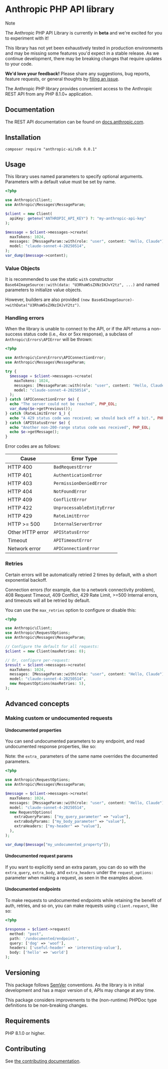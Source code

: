 # Anthropic PHP API library

> [!NOTE]
> The Anthropic PHP API Library is currently in **beta** and we're excited for you to experiment with it!
>
> This library has not yet been exhaustively tested in production environments and may be missing some features you'd expect in a stable release. As we continue development, there may be breaking changes that require updates to your code.
>
> **We'd love your feedback!** Please share any suggestions, bug reports, feature requests, or general thoughts by [filing an issue](https://www.github.com/anthropics/anthropic-sdk-php/issues/new).

The Anthropic PHP library provides convenient access to the Anthropic REST API from any PHP 8.1.0+ application.

## Documentation

The REST API documentation can be found on [docs.anthropic.com](https://docs.anthropic.com/claude/reference/).

## Installation

<!-- x-release-please-start-version -->

```
composer require "anthropic-ai/sdk 0.0.1"
```

<!-- x-release-please-end -->

## Usage

This library uses named parameters to specify optional arguments.
Parameters with a default value must be set by name.

```php
<?php

use Anthropic\Client;
use Anthropic\Messages\MessageParam;

$client = new Client(
  apiKey: getenv("ANTHROPIC_API_KEY") ?: "my-anthropic-api-key"
);

$message = $client->messages->create(
  maxTokens: 1024,
  messages: [MessageParam::with(role: "user", content: "Hello, Claude")],
  model: "claude-sonnet-4-20250514",
);
var_dump($message->content);
```

### Value Objects

It is recommended to use the static `with` constructor `Base64ImageSource::with(data: "U3RhaW5sZXNzIHJvY2tz", ...)`
and named parameters to initialize value objects.

However, builders are also provided `(new Base64ImageSource)->withData("U3RhaW5sZXNzIHJvY2tz")`.

### Handling errors

When the library is unable to connect to the API, or if the API returns a non-success status code (i.e., 4xx or 5xx response), a subclass of `Anthropic\Errors\APIError` will be thrown:

```php
<?php

use Anthropic\Core\Errors\APIConnectionError;
use Anthropic\Messages\MessageParam;

try {
  $message = $client->messages->create(
    maxTokens: 1024,
    messages: [MessageParam::with(role: "user", content: "Hello, Claude")],
    model: "claude-sonnet-4-20250514",
  );
} catch (APIConnectionError $e) {
  echo "The server could not be reached", PHP_EOL;
  var_dump($e->getPrevious());
} catch (RateLimitError $_) {
  echo "A 429 status code was received; we should back off a bit.", PHP_EOL;
} catch (APIStatusError $e) {
  echo "Another non-200-range status code was received", PHP_EOL;
  echo $e->getMessage();
}
```

Error codes are as follows:

| Cause            | Error Type                 |
| ---------------- | -------------------------- |
| HTTP 400         | `BadRequestError`          |
| HTTP 401         | `AuthenticationError`      |
| HTTP 403         | `PermissionDeniedError`    |
| HTTP 404         | `NotFoundError`            |
| HTTP 409         | `ConflictError`            |
| HTTP 422         | `UnprocessableEntityError` |
| HTTP 429         | `RateLimitError`           |
| HTTP >= 500      | `InternalServerError`      |
| Other HTTP error | `APIStatusError`           |
| Timeout          | `APITimeoutError`          |
| Network error    | `APIConnectionError`       |

### Retries

Certain errors will be automatically retried 2 times by default, with a short exponential backoff.

Connection errors (for example, due to a network connectivity problem), 408 Request Timeout, 409 Conflict, 429 Rate Limit, >=500 Internal errors, and timeouts will all be retried by default.

You can use the `max_retries` option to configure or disable this:

```php
<?php

use Anthropic\Client;
use Anthropic\RequestOptions;
use Anthropic\Messages\MessageParam;

// Configure the default for all requests:
$client = new Client(maxRetries: 0);

// Or, configure per-request:
$result = $client->messages->create(
  maxTokens: 1024,
  messages: [MessageParam::with(role: "user", content: "Hello, Claude")],
  model: "claude-sonnet-4-20250514",
  new RequestOptions(maxRetries: 5),
);
```

## Advanced concepts

### Making custom or undocumented requests

#### Undocumented properties

You can send undocumented parameters to any endpoint, and read undocumented response properties, like so:

Note: the `extra_` parameters of the same name overrides the documented parameters.

```php
<?php

use Anthropic\RequestOptions;
use Anthropic\Messages\MessageParam;

$message = $client->messages->create(
  maxTokens: 1024,
  messages: [MessageParam::with(role: "user", content: "Hello, Claude")],
  model: "claude-sonnet-4-20250514",
  new RequestOptions(
    extraQueryParams: ["my_query_parameter" => "value"],
    extraBodyParams: ["my_body_parameter" => "value"],
    extraHeaders: ["my-header" => "value"],
  ),
);

var_dump($message["my_undocumented_property"]);
```

#### Undocumented request params

If you want to explicitly send an extra param, you can do so with the `extra_query`, `extra_body`, and `extra_headers` under the `request_options:` parameter when making a request, as seen in the examples above.

#### Undocumented endpoints

To make requests to undocumented endpoints while retaining the benefit of auth, retries, and so on, you can make requests using `client.request`, like so:

```php
<?php

$response = $client->request(
  method: "post",
  path: '/undocumented/endpoint',
  query: ['dog' => 'woof'],
  headers: ['useful-header' => 'interesting-value'],
  body: ['hello' => 'world']
);
```

## Versioning

This package follows [SemVer](https://semver.org/spec/v2.0.0.html) conventions. As the library is in initial development and has a major version of `0`, APIs may change at any time.

This package considers improvements to the (non-runtime) PHPDoc type definitions to be non-breaking changes.

## Requirements

PHP 8.1.0 or higher.

## Contributing

See [the contributing documentation](https://github.com/anthropics/anthropic-sdk-php/tree/main/CONTRIBUTING.md).
